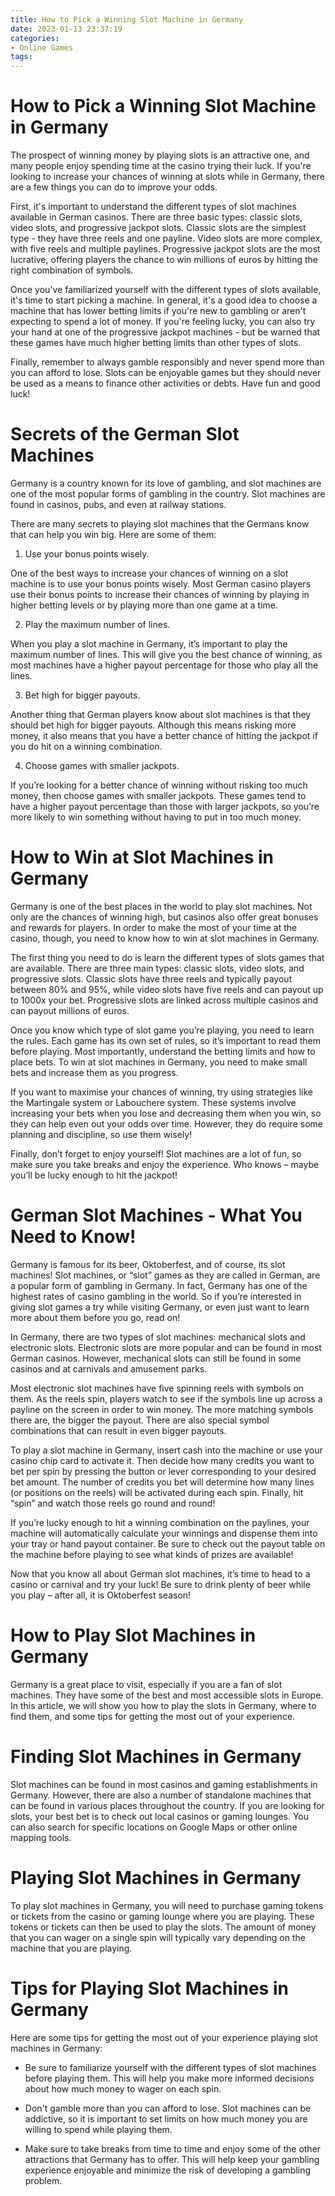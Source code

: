 ```yaml
---
title: How to Pick a Winning Slot Machine in Germany
date: 2023-01-13 23:37:19
categories:
- Online Games
tags:
---
```



#  How to Pick a Winning Slot Machine in Germany

The prospect of winning money by playing slots is an attractive one, and many people enjoy spending time at the casino trying their luck. If you're looking to increase your chances of winning at slots while in Germany, there are a few things you can do to improve your odds.

First, it's important to understand the different types of slot machines available in German casinos. There are three basic types: classic slots, video slots, and progressive jackpot slots. Classic slots are the simplest type - they have three reels and one payline. Video slots are more complex, with five reels and multiple paylines. Progressive jackpot slots are the most lucrative, offering players the chance to win millions of euros by hitting the right combination of symbols.

Once you've familiarized yourself with the different types of slots available, it's time to start picking a machine. In general, it's a good idea to choose a machine that has lower betting limits if you're new to gambling or aren't expecting to spend a lot of money. If you're feeling lucky, you can also try your hand at one of the progressive jackpot machines - but be warned that these games have much higher betting limits than other types of slots.

Finally, remember to always gamble responsibly and never spend more than you can afford to lose. Slots can be enjoyable games but they should never be used as a means to finance other activities or debts. Have fun and good luck!

#  Secrets of the German Slot Machines 

Germany is a country known for its love of gambling, and slot machines are one of the most popular forms of gambling in the country. Slot machines are found in casinos, pubs, and even at railway stations.

There are many secrets to playing slot machines that the Germans know that can help you win big. Here are some of them:

1) Use your bonus points wisely.

One of the best ways to increase your chances of winning on a slot machine is to use your bonus points wisely. Most German casino players use their bonus points to increase their chances of winning by playing in higher betting levels or by playing more than one game at a time.

2) Play the maximum number of lines.

When you play a slot machine in Germany, it’s important to play the maximum number of lines. This will give you the best chance of winning, as most machines have a higher payout percentage for those who play all the lines.

3) Bet high for bigger payouts.

Another thing that German players know about slot machines is that they should bet high for bigger payouts. Although this means risking more money, it also means that you have a better chance of hitting the jackpot if you do hit on a winning combination.

4) Choose games with smaller jackpots.

If you’re looking for a better chance of winning without risking too much money, then choose games with smaller jackpots. These games tend to have a higher payout percentage than those with larger jackpots, so you’re more likely to win something without having to put in too much money.

#  How to Win at Slot Machines in Germany 

Germany is one of the best places in the world to play slot machines. Not only are the chances of winning high, but casinos also offer great bonuses and rewards for players. In order to make the most of your time at the casino, though, you need to know how to win at slot machines in Germany.

The first thing you need to do is learn the different types of slots games that are available. There are three main types: classic slots, video slots, and progressive slots. Classic slots have three reels and typically payout between 80% and 95%, while video slots have five reels and can payout up to 1000x your bet. Progressive slots are linked across multiple casinos and can payout millions of euros.

Once you know which type of slot game you’re playing, you need to learn the rules. Each game has its own set of rules, so it’s important to read them before playing. Most importantly, understand the betting limits and how to place bets. To win at slot machines in Germany, you need to make small bets and increase them as you progress.

If you want to maximise your chances of winning, try using strategies like the Martingale system or Labouchere system. These systems involve increasing your bets when you lose and decreasing them when you win, so they can help even out your odds over time. However, they do require some planning and discipline, so use them wisely!

Finally, don’t forget to enjoy yourself! Slot machines are a lot of fun, so make sure you take breaks and enjoy the experience. Who knows – maybe you’ll be lucky enough to hit the jackpot!

#  German Slot Machines - What You Need to Know! 

Germany is famous for its beer, Oktoberfest, and of course, its slot machines! Slot machines, or “slot” games as they are called in German, are a popular form of gambling in Germany. In fact, Germany has one of the highest rates of casino gambling in the world. So if you’re interested in giving slot games a try while visiting Germany, or even just want to learn more about them before you go, read on!

In Germany, there are two types of slot machines: mechanical slots and electronic slots. Electronic slots are more popular and can be found in most German casinos. However, mechanical slots can still be found in some casinos and at carnivals and amusement parks.

Most electronic slot machines have five spinning reels with symbols on them. As the reels spin, players watch to see if the symbols line up across a payline on the screen in order to win money. The more matching symbols there are, the bigger the payout. There are also special symbol combinations that can result in even bigger payouts.

To play a slot machine in Germany, insert cash into the machine or use your casino chip card to activate it. Then decide how many credits you want to bet per spin by pressing the button or lever corresponding to your desired bet amount. The number of credits you bet will determine how many lines (or positions on the reels) will be activated during each spin. Finally, hit “spin” and watch those reels go round and round!

If you’re lucky enough to hit a winning combination on the paylines, your machine will automatically calculate your winnings and dispense them into your tray or hand payout container. Be sure to check out the payout table on the machine before playing to see what kinds of prizes are available!

Now that you know all about German slot machines, it’s time to head to a casino or carnival and try your luck! Be sure to drink plenty of beer while you play – after all, it is Oktoberfest season!

#  How to Play Slot Machines in Germany

Germany is a great place to visit, especially if you are a fan of slot machines. They have some of the best and most accessible slots in Europe. In this article, we will show you how to play the slots in Germany, where to find them, and some tips for getting the most out of your experience.

# Finding Slot Machines in Germany

Slot machines can be found in most casinos and gaming establishments in Germany. However, there are also a number of standalone machines that can be found in various places throughout the country. If you are looking for slots, your best bet is to check out local casinos or gaming lounges. You can also search for specific locations on Google Maps or other online mapping tools.

# Playing Slot Machines in Germany

To play slot machines in Germany, you will need to purchase gaming tokens or tickets from the casino or gaming lounge where you are playing. These tokens or tickets can then be used to play the slots. The amount of money that you can wager on a single spin will typically vary depending on the machine that you are playing.

# Tips for Playing Slot Machines in Germany

Here are some tips for getting the most out of your experience playing slot machines in Germany:

- Be sure to familiarize yourself with the different types of slot machines before playing them. This will help you make more informed decisions about how much money to wager on each spin.

- Don't gamble more than you can afford to lose. Slot machines can be addictive, so it is important to set limits on how much money you are willing to spend while playing them.

- Make sure to take breaks from time to time and enjoy some of the other attractions that Germany has to offer. This will help keep your gambling experience enjoyable and minimize the risk of developing a gambling problem.